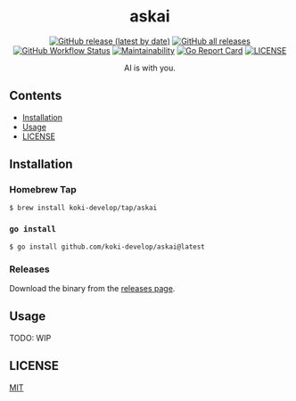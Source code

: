 <h1 align="center">askai</h1>

<p align="center">
<a href="https://github.com/koki-develop/askai/releases/latest"><img src="https://img.shields.io/github/v/release/koki-develop/askai" alt="GitHub release (latest by date)"></a>
<a href="https://github.com/koki-develop/askai/releases/latest"><img alt="GitHub all releases" src="https://img.shields.io/github/downloads/koki-develop/askai/total?style=flat"></a>
<a href="https://github.com/koki-develop/askai/actions/workflows/ci.yml"><img src="https://img.shields.io/github/actions/workflow/status/koki-develop/askai/ci.yml?logo=github" alt="GitHub Workflow Status"></a>
<a href="https://codeclimate.com/github/koki-develop/askai/maintainability"><img src="https://img.shields.io/codeclimate/maintainability/koki-develop/askai?style=flat&amp;logo=codeclimate" alt="Maintainability"></a>
<a href="https://goreportcard.com/report/github.com/koki-develop/askai"><img src="https://goreportcard.com/badge/github.com/koki-develop/askai" alt="Go Report Card"></a>
<a href="./LICENSE"><img src="https://img.shields.io/github/license/koki-develop/askai" alt="LICENSE"></a>
</p>

<p align="center">
AI is with you.
</p>

## Contents

- [Installation](#installation)
- [Usage](#usage)
- [LICENSE](#license)

## Installation

### Homebrew Tap

```console
$ brew install koki-develop/tap/askai
```

### `go install`

```console
$ go install github.com/koki-develop/askai@latest
```

### Releases

Download the binary from the [releases page](https://github.com/koki-develop/askai/releases/latest).

## Usage

TODO: WIP

## LICENSE

[MIT](./LICENSE)
